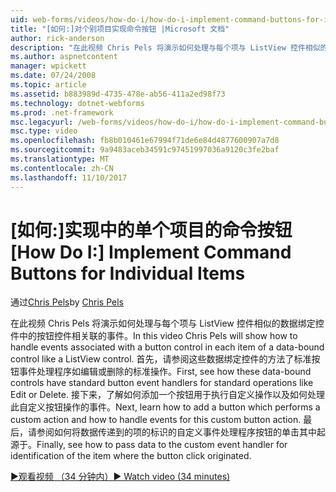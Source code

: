 ```yaml
---
uid: web-forms/videos/how-do-i/how-do-i-implement-command-buttons-for-individual-items
title: "[如何:]对个别项目实现命令按钮 |Microsoft 文档"
author: rick-anderson
description: "在此视频 Chris Pels 将演示如何处理与每个项与 ListView 控件相似的数据绑定控件中的按钮控件相关联的事件。 首先..."
ms.author: aspnetcontent
manager: wpickett
ms.date: 07/24/2008
ms.topic: article
ms.assetid: b883989d-4735-478e-ab56-411a2ed98f73
ms.technology: dotnet-webforms
ms.prod: .net-framework
msc.legacyurl: /web-forms/videos/how-do-i/how-do-i-implement-command-buttons-for-individual-items
msc.type: video
ms.openlocfilehash: fb8b010461e67994f71de6e84d4877600907a7d8
ms.sourcegitcommit: 9a9483aceb34591c97451997036a9120c3fe2baf
ms.translationtype: MT
ms.contentlocale: zh-CN
ms.lasthandoff: 11/10/2017
---
```

<a name="how-do-i-implement-command-buttons-for-individual-items"></a><span data-ttu-id="a4156-104">[如何:]实现中的单个项目的命令按钮</span><span class="sxs-lookup"><span data-stu-id="a4156-104">[How Do I:] Implement Command Buttons for Individual Items</span></span>
====================
<span data-ttu-id="a4156-105">通过[Chris Pels](https://twitter.com/chrispels)</span><span class="sxs-lookup"><span data-stu-id="a4156-105">by [Chris Pels](https://twitter.com/chrispels)</span></span>

<span data-ttu-id="a4156-106">在此视频 Chris Pels 将演示如何处理与每个项与 ListView 控件相似的数据绑定控件中的按钮控件相关联的事件。</span><span class="sxs-lookup"><span data-stu-id="a4156-106">In this video Chris Pels will show how to handle events associated with a button control in each item of a data-bound control like a ListView control.</span></span> <span data-ttu-id="a4156-107">首先，请参阅这些数据绑定控件的方法了标准按钮事件处理程序如编辑或删除的标准操作。</span><span class="sxs-lookup"><span data-stu-id="a4156-107">First, see how these data-bound controls have standard button event handlers for standard operations like Edit or Delete.</span></span> <span data-ttu-id="a4156-108">接下来，了解如何添加一个按钮用于执行自定义操作以及如何处理此自定义按钮操作的事件。</span><span class="sxs-lookup"><span data-stu-id="a4156-108">Next, learn how to add a button which performs a custom action and how to handle events for this custom button action.</span></span> <span data-ttu-id="a4156-109">最后，请参阅如何将数据传递到的项的标识的自定义事件处理程序按钮的单击其中起源于。</span><span class="sxs-lookup"><span data-stu-id="a4156-109">Finally, see how to pass data to the custom event handler for identification of the item where the button click originated.</span></span>

[<span data-ttu-id="a4156-110">&#9654;观看视频 （34 分钟内）</span><span class="sxs-lookup"><span data-stu-id="a4156-110">&#9654; Watch video (34 minutes)</span></span>](https://channel9.msdn.com/Blogs/ASP-NET-Site-Videos/how-do-i-implement-command-buttons-for-individual-items)
